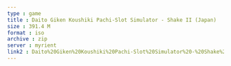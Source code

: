 ```yaml
---
type : game
title : Daito Giken Koushiki Pachi-Slot Simulator - Shake II (Japan)
size : 391.4 M
format : iso
archive : zip
server : myrient
link2 : Daito%20Giken%20Koushiki%20Pachi-Slot%20Simulator%20-%20Shake%20II%20%28Japan%29
---
```

